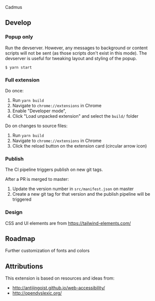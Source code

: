 Cadmus

Develop
-----

### Popup only

Run the devserver. However, any messages to background or content scripts will not be sent (as those scripts don't exist in this mode). The devserver is useful for tweaking layout and styling of the popup.

```
$ yarn start
```

### Full extension

Do once: 

1. Run `yarn build`
1. Navigate to `chrome://extensions` in Chrome
1. Enable "Developer mode",
1. Click "Load unpacked extension" and select the `build/` folder

Do on changes to source files:

1. Run `yarn build`
1. Navigate to `chrome://extensions` in Chrome
1. Click the reload button on the extension card (circular arrow icon)

### Publish

The CI pipeline triggers publish on new git tags.

After a PR is merged to master:

1. Update the version number in `src/manifest.json` on master
1. Create a new git tag for that version and the publish pipeline will be triggered

### Design

CSS and UI elements are from https://tailwind-elements.com/

Roadmap
-------

Further customization of fonts and colors

Attributions
--------

This extension is based on resources and ideas from:

* http://antijingoist.github.io/web-accessibility/
* http://opendyslexic.org/
